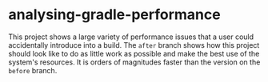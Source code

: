 # analysing-gradle-performance

This project shows a large variety of performance issues that a user could accidentally introduce into a build. The `after` branch shows how this project should look like to do as little work as possible and make the best use of the system's resources. It is orders of magnitudes faster than the version on the `before` branch.

